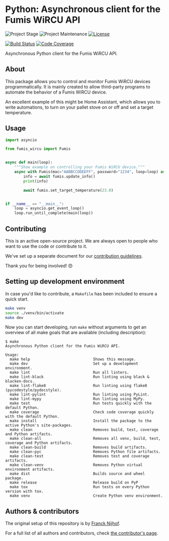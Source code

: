 # Python: Asynchronous client for the Fumis WiRCU API

![Project Stage][project-stage-shield]
![Project Maintenance][maintenance-shield]
[![License][license-shield]](LICENSE.md)

[![Build Status][build-shield]][build]
[![Code Coverage][codecov-shield]][codecov]

Asynchronous Python client for the Fumis WiRCU API.

## About

This package allows you to control and monitor Fumis WiRCU devices programmatically.
It is mainly created to allow third-party programs to automate the behavior of a Fumis WiRCU device.

An excellent example of this might be Home Assistant, which allows you to write automations, to turn on your pallet stove on or off and set
a target temperature.

## Usage

```python
import asyncio

from fumis_wircu import Fumis


async def main(loop):
    """Show example on controlling your Fumis WiRCU device."""
    async with Fumis(mac="AABBCCDDEEFF", password="1234", loop=loop) as fumis:
        info = await fumis.update_info()
        print(info)

        await fumis.set_target_temperature(23.0)


if __name__ == "__main__":
    loop = asyncio.get_event_loop()
    loop.run_until_complete(main(loop))
```

## Contributing

This is an active open-source project.
We are always open to people who want to use the code or contribute to it.

We've set up a separate document for our [contribution guidelines](CONTRIBUTING.md).

Thank you for being involved! :heart_eyes:

## Setting up development environment

In case you'd like to contribute, a `Makefile` has been included to ensure a quick start.

```bash
make venv
source ./venv/bin/activate
make dev
```

Now you can start developing, run `make` without arguments to get an overview of all make goals that are available (including description):

```
$ make
Asynchronous Python client for the Fumis WiRCU API.

Usage:
  make help                            Shows this message.
  make dev                             Set up a development environment.
  make lint                            Run all linters.
  make lint-black                      Run linting using black & blacken-docs.
  make lint-flake8                     Run linting using flake8 (pycodestyle/pydocstyle).
  make lint-pylint                     Run linting using PyLint.
  make lint-mypy                       Run linting using MyPy.
  make test                            Run tests quickly with the default Python.
  make coverage                        Check code coverage quickly with the default Python.
  make install                         Install the package to the active Python's site-packages.
  make clean                           Removes build, test, coverage and Python artifacts.
  make clean-all                       Removes all venv, build, test, coverage and Python artifacts.
  make clean-build                     Removes build artifacts.
  make clean-pyc                       Removes Python file artifacts.
  make clean-test                      Removes test and coverage artifacts.
  make clean-venv                      Removes Python virtual environment artifacts.
  make dist                            Builds source and wheel package.
  make release                         Release build on PyP
  make tox                             Run tests on every Python version with tox.
  make venv                            Create Python venv environment.
```

## Authors & contributors

The original setup of this repository is by [Franck Nijhof][frenck].

For a full list of all authors and contributors, check [the contributor's page][contributors].

[build-shield]: https://github.com/aaronmunsters/fumis_wircu/workflows/Continuous%20Integration/badge.svg
[build]: https://github.com/aaronmunsters/fumis_wircu/actions
[codecov-shield]: https://codecov.io/gh/aaronmunsters/fumis_wircu/branch/main/graph/badge.svg
[codecov]: https://codecov.io/gh/aaronmunsters/fumis_wircu
[contributors]: https://github.com/aaronmunsters/fumis_wircu/graphs/contributors
[frenck]: https://github.com/frenck
[license-shield]: https://img.shields.io/github/license/aaronmunsters/fumis_wircu.svg
[maintenance-shield]: https://img.shields.io/maintenance/yes/2024
[project-stage-shield]: https://img.shields.io/badge/project%20stage-experimental-yellow.svg
[semver]: http://semver.org/spec/v2.0.0.html
